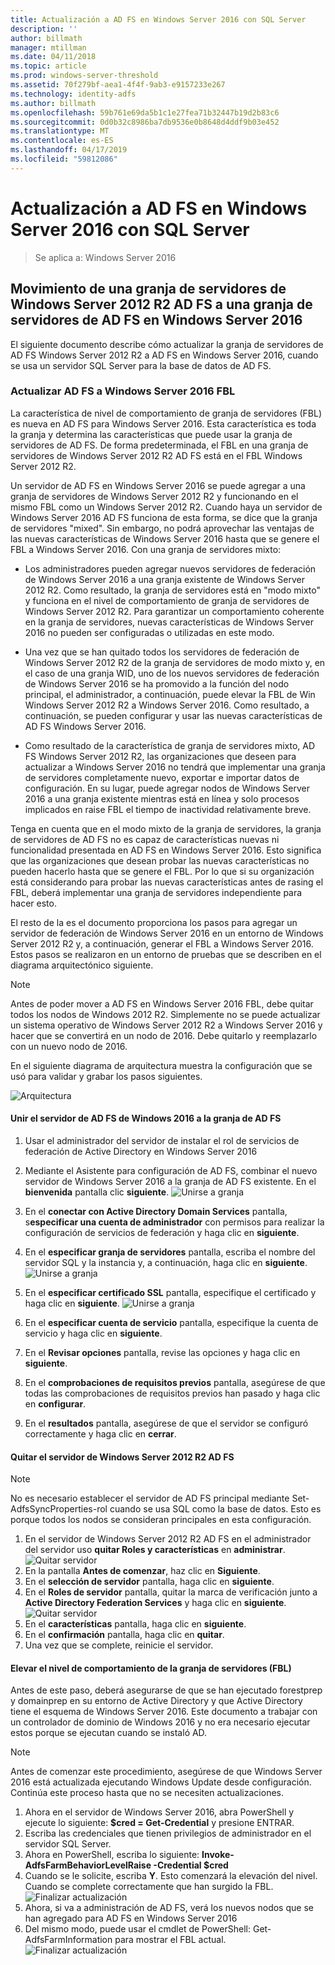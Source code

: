 ```yaml
---
title: Actualización a AD FS en Windows Server 2016 con SQL Server
description: ''
author: billmath
manager: mtillman
ms.date: 04/11/2018
ms.topic: article
ms.prod: windows-server-threshold
ms.assetid: 70f279bf-aea1-4f4f-9ab3-e9157233e267
ms.technology: identity-adfs
ms.author: billmath
ms.openlocfilehash: 59b761e69da5b1c1e27fea71b32447b19d2b83c6
ms.sourcegitcommit: 0d0b32c8986ba7db9536e0b8648d4ddf9b03e452
ms.translationtype: MT
ms.contentlocale: es-ES
ms.lasthandoff: 04/17/2019
ms.locfileid: "59812086"
---
```

# <a name="upgrading-to-ad-fs-in-windows-server-2016-with-sql-server"></a>Actualización a AD FS en Windows Server 2016 con SQL Server

>Se aplica a: Windows Server 2016


## <a name="moving-from-a-windows-server-2012-r2-ad-fs-farm-to-a-windows-server-2016-ad-fs-farm"></a>Movimiento de una granja de servidores de Windows Server 2012 R2 AD FS a una granja de servidores de AD FS en Windows Server 2016  
El siguiente documento describe cómo actualizar la granja de servidores de AD FS Windows Server 2012 R2 a AD FS en Windows Server 2016, cuando se usa un servidor SQL Server para la base de datos de AD FS.  

### <a name="upgrading-ad-fs-to-windows-server-2016-fbl"></a>Actualizar AD FS a Windows Server 2016 FBL  
La característica de nivel de comportamiento de granja de servidores (FBL) es nueva en AD FS para Windows Server 2016.   Esta característica es toda la granja y determina las características que puede usar la granja de servidores de AD FS.   De forma predeterminada, el FBL en una granja de servidores de Windows Server 2012 R2 AD FS está en el FBL Windows Server 2012 R2.  

Un servidor de AD FS en Windows Server 2016 se puede agregar a una granja de servidores de Windows Server 2012 R2 y funcionando en el mismo FBL como un Windows Server 2012 R2.  Cuando haya un servidor de Windows Server 2016 AD FS funciona de esta forma, se dice que la granja de servidores "mixed".  Sin embargo, no podrá aprovechar las ventajas de las nuevas características de Windows Server 2016 hasta que se genere el FBL a Windows Server 2016.  Con una granja de servidores mixto:  

-   Los administradores pueden agregar nuevos servidores de federación de Windows Server 2016 a una granja existente de Windows Server 2012 R2.  Como resultado, la granja de servidores está en "modo mixto" y funciona en el nivel de comportamiento de granja de servidores de Windows Server 2012 R2.  Para garantizar un comportamiento coherente en la granja de servidores, nuevas características de Windows Server 2016 no pueden ser configuradas o utilizadas en este modo.  

-   Una vez que se han quitado todos los servidores de federación de Windows Server 2012 R2 de la granja de servidores de modo mixto y, en el caso de una granja WID, uno de los nuevos servidores de federación de Windows Server 2016 se ha promovido a la función del nodo principal, el administrador, a continuación, puede elevar la FBL de Win Windows Server 2012 R2 a Windows Server 2016.  Como resultado, a continuación, se pueden configurar y usar las nuevas características de AD FS Windows Server 2016.  

-   Como resultado de la característica de granja de servidores mixto, AD FS Windows Server 2012 R2, las organizaciones que deseen para actualizar a Windows Server 2016 no tendrá que implementar una granja de servidores completamente nuevo, exportar e importar datos de configuración.  En su lugar, puede agregar nodos de Windows Server 2016 a una granja existente mientras está en línea y solo procesos implicados en raise FBL el tiempo de inactividad relativamente breve.  

Tenga en cuenta que en el modo mixto de la granja de servidores, la granja de servidores de AD FS no es capaz de características nuevas ni funcionalidad presentada en AD FS en Windows Server 2016.  Esto significa que las organizaciones que desean probar las nuevas características no pueden hacerlo hasta que se genere el FBL.  Por lo que si su organización está considerando para probar las nuevas características antes de rasing el FBL, deberá implementar una granja de servidores independiente para hacer esto.  

El resto de la es el documento proporciona los pasos para agregar un servidor de federación de Windows Server 2016 en un entorno de Windows Server 2012 R2 y, a continuación, generar el FBL a Windows Server 2016.  Estos pasos se realizaron en un entorno de pruebas que se describen en el diagrama arquitectónico siguiente.  

> [!NOTE]  
> Antes de poder mover a AD FS en Windows Server 2016 FBL, debe quitar todos los nodos de Windows 2012 R2.  Simplemente no se puede actualizar un sistema operativo de Windows Server 2012 R2 a Windows Server 2016 y hacer que se convertirá en un nodo de 2016.  Debe quitarlo y reemplazarlo con un nuevo nodo de 2016.  

En el siguiente diagrama de arquitectura muestra la configuración que se usó para validar y grabar los pasos siguientes.

![Arquitectura](media/Upgrading-to-AD-FS-in-Windows-Server-2016-SQL/arch.png) 


#### <a name="join-the-windows-2016-ad-fs-server-to-the-ad-fs-farm"></a>Unir el servidor de AD FS de Windows 2016 a la granja de AD FS

1.  Usar el administrador del servidor de instalar el rol de servicios de federación de Active Directory en Windows Server 2016  

2.  Mediante el Asistente para configuración de AD FS, combinar el nuevo servidor de Windows Server 2016 a la granja de AD FS existente.  En el **bienvenida** pantalla clic **siguiente**.
 ![Unirse a granja](media/Upgrading-to-AD-FS-in-Windows-Server-2016-SQL/configure1.png)  
3.  En el **conectar con Active Directory Domain Services** pantalla, s**especificar una cuenta de administrador** con permisos para realizar la configuración de servicios de federación y haga clic en **siguiente**.
4.  En el **especificar granja de servidores** pantalla, escriba el nombre del servidor SQL y la instancia y, a continuación, haga clic en **siguiente**.
![Unirse a granja](media/Upgrading-to-AD-FS-in-Windows-Server-2016-SQL/configure3.png)
5.  En el **especificar certificado SSL** pantalla, especifique el certificado y haga clic en **siguiente**.
![Unirse a granja](media/Upgrading-to-AD-FS-in-Windows-Server-2016-SQL/configure4.png)
6.  En el **especificar cuenta de servicio** pantalla, especifique la cuenta de servicio y haga clic en **siguiente**. 
7.  En el **Revisar opciones** pantalla, revise las opciones y haga clic en **siguiente**. 
8.  En el **comprobaciones de requisitos previos** pantalla, asegúrese de que todas las comprobaciones de requisitos previos han pasado y haga clic en **configurar**.
9.  En el **resultados** pantalla, asegúrese de que el servidor se configuró correctamente y haga clic en **cerrar**.
 
   
#### <a name="remove-the-windows-server-2012-r2-ad-fs-server"></a>Quitar el servidor de Windows Server 2012 R2 AD FS

>[!NOTE]
>No es necesario establecer el servidor de AD FS principal mediante Set-AdfsSyncProperties-rol cuando se usa SQL como la base de datos.  Esto es porque todos los nodos se consideran principales en esta configuración.

1.  En el servidor de Windows Server 2012 R2 AD FS en el administrador del servidor uso **quitar Roles y características** en **administrar**. 
![Quitar servidor](media/Upgrading-to-AD-FS-in-Windows-Server-2016-SQL/remove1.png)
2.  En la pantalla **Antes de comenzar**, haz clic en **Siguiente**.
3.  En el **selección de servidor** pantalla, haga clic en **siguiente**.
4.  En el **Roles de servidor** pantalla, quitar la marca de verificación junto a **Active Directory Federation Services** y haga clic en **siguiente**.
![Quitar servidor](media/Upgrading-to-AD-FS-in-Windows-Server-2016-SQL/remove2.png)
5.  En el **características** pantalla, haga clic en **siguiente**.
6.  En el **confirmación** pantalla, haga clic en **quitar**.
7.  Una vez que se complete, reinicie el servidor.
     
#### <a name="raise-the-farm-behavior-level-fbl"></a>Elevar el nivel de comportamiento de la granja de servidores (FBL)
Antes de este paso, deberá asegurarse de que se han ejecutado forestprep y domainprep en su entorno de Active Directory y que Active Directory tiene el esquema de Windows Server 2016.  Este documento a trabajar con un controlador de dominio de Windows 2016 y no era necesario ejecutar estos porque se ejecutan cuando se instaló AD.

>[!NOTE]
>Antes de comenzar este procedimiento, asegúrese de que Windows Server 2016 está actualizada ejecutando Windows Update desde configuración.  Continúa este proceso hasta que no se necesiten actualizaciones. 

1. Ahora en el servidor de Windows Server 2016, abra PowerShell y ejecute lo siguiente: **$cred = Get-Credential** y presione ENTRAR.
2. Escriba las credenciales que tienen privilegios de administrador en el servidor SQL Server.
3. Ahora en PowerShell, escriba lo siguiente: **Invoke-AdfsFarmBehaviorLevelRaise -Credential $cred**
2. Cuando se le solicite, escriba **Y**.  Esto comenzará la elevación del nivel.  Cuando se complete correctamente que han surgido la FBL.  
![Finalizar actualización](media/Upgrading-to-AD-FS-in-Windows-Server-2016-SQL/finish1.png)
3. Ahora, si va a administración de AD FS, verá los nuevos nodos que se han agregado para AD FS en Windows Server 2016  
4. Del mismo modo, puede usar el cmdlet de PowerShell:  Get-AdfsFarmInformation para mostrar el FBL actual.  
![Finalizar actualización](media/Upgrading-to-AD-FS-in-Windows-Server-2016-SQL/finish2.png)
